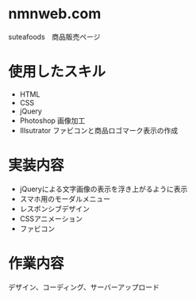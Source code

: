 # nmnweb.com
suteafoods　商品販売ページ

# 使用したスキル
- HTML
- CSS
- jQuery
- Photoshop 画像加工
- Illsutrator ファビコンと商品ロゴマーク表示の作成

# 実装内容
- jQueryによる文字画像の表示を浮き上がるように表示
- スマホ用のモーダルメニュー
- レスポンシブデザイン
- CSSアニメーション
- ファビコン

# 作業内容
デザイン、コーディング、サーバーアップロード

